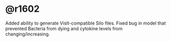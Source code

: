 # @r1602
Added ability to generate VisIt-compatible Silo files. Fixed bug in model that
prevented Bacteria from dying and cytokine levels from changing/increasing.
